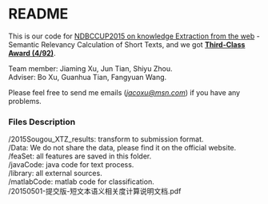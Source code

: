 # README #

This is our code for [NDBCCUP2015 on knowledge Extraction from the web](http://www.ndbc2015.org/about.jsp) - Semantic Relevancy Calculation of Short Texts, and we got **[Third-Class Award (4/92)](http://iir.ruc.edu.cn/ndbccup2015/Score.jsp)**.  

Team member: Jiaming Xu, Jun Tian, Shiyu Zhou.    
Adviser: Bo Xu, Guanhua Tian, Fangyuan Wang.    

Please feel free to send me emails (*jacoxu@msn.com*) if you have any problems.  

### Files Description ###
/2015Sougou_XTZ_results: transform to submission format.  
/Data: We do not share the data, please find it on the official website.  
/feaSet: all features are saved in this folder.  
/javaCode: java code for text process.  
/library: all external sources.  
/matlabCode: matlab code for classification.  
/20150501-提交版-短文本语义相关度计算说明文档.pdf
